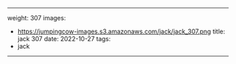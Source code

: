 
---
weight: 307
images:
- https://jumpingcow-images.s3.amazonaws.com/jack/jack_307.png
title: jack 307
date: 2022-10-27
tags:
- jack
---
